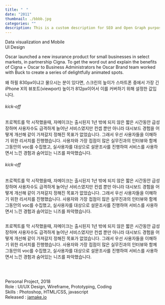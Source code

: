 ```yaml
---
title: "ㅤ"
date: "2011"
thumbnail: ./bbbb.jpg
categories: ""
description: This is a custom description for SEO and Open Graph purposes, rather than the default generated excerpt. Simply add a description field to the frontmatter.
---
```


<div class="project-cover">
    <img src="https://www.motherdesign.com/wp-content/uploads/Realm_MotherDesign_01-scaled.jpg" alt="">
</div> <!-- // section cover -->

<div><div class="intro">
    <div class="title">Data visualization and Mobile<br>UI Design</div>
    <div>
        <p class="en">Oscar launched a new insurance product for small businesses in select markets, in partnership Cigna. To get the word out and explain the benefits of Cigna + Oscar to Business Administrators he Oscar Brand team worked with Buck to create a series of delightfully animated spots.</p>
        <p class="ko">왜 하필 830px이냐고 물으시는 분이 있다면, 스크린의 높이가 스마트폰 중에서 가장 긴 iPhone X의 뷰포트(viewport) 높이가 812px이어서 이를 커버하기 위해 설정한 값입니다.</p>
    </div>
</div></div><!-- // section intro -->

<div class="context">
    <div></div>
    <div>
        <h6>kick-off</h6>
         <p>프로젝트를 막 시작했을때, 자메이크는 출시된지 1년 밖에 되지 않은 짧은 시간동안 급성장하며 사용자수도 급격하게 늘어난 서비스였지만 컨셉 뿐만 아니라 대시보드 경험을 어떻게 개선해 같이 가져갈지 정해진 목표가 없었습니다. 그래서 우선 사용자들을 이해하기 위한 리서치를 진행했습니다. 사용자와 가장 접점이 많은 실무진과의 인터뷰와 함께 그동안의 voc를 수집했고, 실사용자를 대상으로 설문조사를 진행하여 서비스를 사용하면서 느낀 경험과 숨어있는 니즈를 파악했습니다.</p>
    </div>
</div>
<div class="context">
    <div></div>
    <div>
        <h6>kick-off</h6>
         <p>프로젝트를 막 시작했을때, 자메이크는 출시된지 1년 밖에 되지 않은 짧은 시간동안 급성장하며 사용자수도 급격하게 늘어난 서비스였지만 컨셉 뿐만 아니라 대시보드 경험을 어떻게 개선해 같이 가져갈지 정해진 목표가 없었습니다. 그래서 우선 사용자들을 이해하기 위한 리서치를 진행했습니다. 사용자와 가장 접점이 많은 실무진과의 인터뷰와 함께 그동안의 voc를 수집했고, 실사용자를 대상으로 설문조사를 진행하여 서비스를 사용하면서 느낀 경험과 숨어있는 니즈를 파악했습니다.</p>
    </div>
</div>

<div class="project-img two-grid">
        <div>
        <img src="https://www.motherdesign.com/wp-content/uploads/MotherDesign_Threads_13.jpg" alt="">
    </div><div>
        <img src="https://www.motherdesign.com/wp-content/uploads/MotherDesign_Threads_14.jpg" alt="">
        </div>
</div> <!-- // section 2-grid contents -->
<div class="project-img">
    <img alt="" src="https://drive.google.com/uc?id=1IBW79btlTMtFOwOIkodKhmOGoyG-1JHw">
<!-- ![Don't stop](https://drive.google.com/uc?id=1IBW79btlTMtFOwOIkodKhmOGoyG-1JHw) -->
</div> <!-- // section 1-grid contents -->

<div class="context middle">
    <div></div>
    <div>
         <p>프로젝트를 막 시작했을때, 자메이크는 출시된지 1년 밖에 되지 않은 짧은 시간동안 급성장하며 사용자수도 급격하게 늘어난 서비스였지만 컨셉 뿐만 아니라 대시보드 경험을 어떻게 개선해 같이 가져갈지 정해진 목표가 없었습니다. 그래서 우선 사용자들을 이해하기 위한 리서치를 진행했습니다. 사용자와 가장 접점이 많은 실무진과의 인터뷰와 함께 그동안의 voc를 수집했고, 실사용자를 대상으로 설문조사를 진행하여 서비스를 사용하면서 느낀 경험과 숨어있는 니즈를 파악했습니다.</p>
    </div>
</div>

<div class="project-img">
    <img alt="" src="https://drive.google.com/uc?id=1IBW79btlTMtFOwOIkodKhmOGoyG-1JHw">
<!-- ![Don't stop](https://drive.google.com/uc?id=1IBW79btlTMtFOwOIkodKhmOGoyG-1JHw) -->
</div> <!-- // section 1-grid contents -->

<div class="project-img">
    <img alt="" src="https://drive.google.com/uc?id=1Ebww6G4kcoAj8lNeFU5Y0hivpcktQwf1">
<!-- ![Don't stop](https://drive.google.com/uc?id=1Ebww6G4kcoAj8lNeFU5Y0hivpcktQwf1) -->
</div>
<div class="project-img">
    <img alt="" src="https://drive.google.com/uc?id=1cOqpBefom__L5nIdOnFfugNFmHn_xlzs">
<!-- ![Don't stop](https://drive.google.com/uc?id=1cOqpBefom__L5nIdOnFfugNFmHn_xlzs) -->
</div>
<div class="project-img">
    <img alt="" src="https://drive.google.com/uc?id=1609prpyKLnMBhAZNkftrY_LVmjW6fSU4">
<!-- ![Don't stop](https://drive.google.com/uc?id=1609prpyKLnMBhAZNkftrY_LVmjW6fSU4) -->
</div>
<div class="project-img">
    <img alt="" src="https://drive.google.com/uc?id=1SlfXkuHP-o4CtaLm6ggjoIRNLik4Fwx3">
<!-- ![Don't stop](https://drive.google.com/uc?id=1SlfXkuHP-o4CtaLm6ggjoIRNLik4Fwx3) -->
</div>

<br/>
<br/>

Personal Project, 2018<br>
Role : UI/UX Design, Wireframe, Prototyping, Coding<br>
Skills : Photoshop, HTML/CSS, javascript<br>
Released : [jamake.io](http://jamake.io)